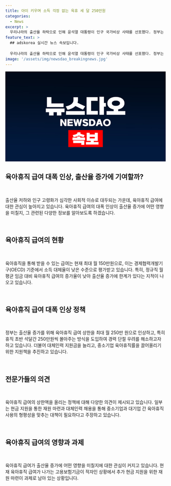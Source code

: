 ```yaml
---
title: 아이 키우며 소득 걱정 없는 육휴 세 달 250만원
categories:
  - News
excerpt: >
  우리나라의 출산율 하락으로 인해 윤석열 대통령이 인구 국가비상 사태를 선포했다. 정부는 육아휴직 급여 상한을 최대 월 250만 원으로 인상하고, 휴직 초반 석달간 250만원씩 지급하는 방식 등 선의의 정책을 제안했으나 여전히 아빠들의 육아휴직 사용 가능성은 미지수다. 대체인력 지원금 확대, 중소기업 육아휴직 관련 보상제도 도입 등 다양한 대책이 필요하며, 육아휴직 급여로 지출되는 고용보험기금 적자 문제에 대한 대응도 필요하다는 전민정의 보도였습니다.
feature_text: >
  ## adskorea 실시간 뉴스 속보입니다.

  우리나라의 출산율 하락으로 인해 윤석열 대통령이 인구 국가비상 사태를 선포했다. 정부는 육아휴직 급여 상한을 최대 월 250만 원으로 인상하고, 휴직 초반 석달간 250만원씩 지급하는 방식 등 선의의 정책을 제안했으나 여전히 아빠들의 육아휴직 사용 가능성은 미지수다. 대체인력 지원금 확대, 중소기업 육아휴직 관련 보상제도 도입 등 다양한 대책이 필요하며, 육아휴직 급여로 지출되는 고용보험기금 적자 문제에 대한 대응도 필요하다는 전민정의 보도였습니다.
image: '/assets/img/newsdao_breakingnews.jpg'
---
```


<p><img src="/assets/img/newsdao_breakingnews.jpg" alt="adskorea 속보" /></p>

<h2 data-ke-size="size26">육아휴직 급여 대폭 인상, 출산율 증가에 기여할까?</h2>

<p data-ke-size="size16">&nbsp;</p>

<p>출산율 저하와 인구 고령화가 심각한 사회적 이슈로 대두되는 가운데, 육아휴직 급여에 대한 관심이 높아지고 있습니다. 육아휴직 급여의 대폭 인상이 출산율 증가에 어떤 영향을 미칠지, 그 관련된 다양한 정보를 알아보도록 하겠습니다.</p>

<p data-ke-size="size16">&nbsp;</p>

<h2 data-ke-size="size26">육아휴직 급여의 현황</h2>

<p data-ke-size="size16">&nbsp;</p>

<p>육아휴직을 통해 받을 수 있는 급여는 현재 최대 월 150만원으로, 이는 경제협력개발기구(OECD) 기준에서 소득 대체율이 낮은 수준으로 평가받고 있습니다. 특히, 정규직 월 평균 임금 대비 육아휴직 급여의 증가율이 낮아 출산율 증가에 한계가 있다는 지적이 나오고 있습니다.</p>

<p data-ke-size="size16">&nbsp;</p>

<h2 data-ke-size="size26">육아휴직 급여 대폭 인상 정책</h2>

<p data-ke-size="size16">&nbsp;</p>

<p>정부는 출산율 증가를 위해 육아휴직 급여 상한을 최대 월 250만 원으로 인상하고, 특히 휴직 초반 석달간 250만원씩 몰아주는 방식을 도입하여 경력 단절 우려를 해소하고자 하고 있습니다. 더불어 대체인력 지원금을 늘리고, 중소기업 육아휴직률을 끌어올리기 위한 지원책을 추진하고 있습니다.</p>

<p data-ke-size="size16">&nbsp;</p>

<h2 data-ke-size="size26">전문가들의 의견</h2>

<p data-ke-size="size16">&nbsp;</p>

<p>육아휴직 급여의 상한액을 올리는 정책에 대해 다양한 의견이 제시되고 있습니다. 일부는 현금 지원을 통한 재원 마련과 대체인력 채용을 통해 중소기업과 대기업 간 육아휴직 사용의 형평성을 맞추는 대책이 필요하다고 주장하고 있습니다.</p>

<p data-ke-size="size16">&nbsp;</p>

<h2 data-ke-size="size26">육아휴직 급여의 영향과 과제</h2>

<p data-ke-size="size16">&nbsp;</p>

<p>육아휴직 급여가 출산율 증가에 어떤 영향을 미칠지에 대한 관심이 커지고 있습니다. 현재 육아휴직 급여가 나가는 고용보험기금이 적자인 상황에서 추가 현금 지원을 위한 재원 마련이 과제로 남아 있는 상황입니다.</p>

<p data-ke-size="size16">&nbsp;</p>

